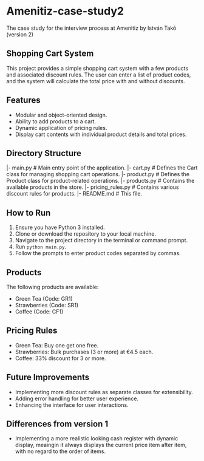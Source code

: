 # Amenitiz-case-study2

The case study for the interview process at Amenitiz by István Takó (version 2)

## Shopping Cart System

This project provides a simple shopping cart system with a few products and associated discount rules. The user can enter a list of product codes, and the system will calculate the total price with and without discounts.

## Features

- Modular and object-oriented design.
- Ability to add products to a cart.
- Dynamic application of pricing rules.
- Display cart contents with individual product details and total prices.

## Directory Structure


|- main.py                 # Main entry point of the application.
|- cart.py                 # Defines the Cart class for managing shopping cart operations.
|- product.py              # Defines the Product class for product-related operations.
|- products.py             # Contains the available products in the store.
|- pricing_rules.py        # Contains various discount rules for products.
|- README.md               # This file.

## How to Run

1. Ensure you have Python 3 installed.
2. Clone or download the repository to your local machine.
3. Navigate to the project directory in the terminal or command prompt.
4. Run `python main.py`.
5. Follow the prompts to enter product codes separated by commas.

## Products

The following products are available:

- Green Tea (Code: GR1)
- Strawberries (Code: SR1)
- Coffee (Code: CF1)

## Pricing Rules

- Green Tea: Buy one get one free.
- Strawberries: Bulk purchases (3 or more) at €4.5 each.
- Coffee: 33% discount for 3 or more.

## Future Improvements

- Implementing more discount rules as separate classes for extensibility.
- Adding error handling for better user experience.
- Enhancing the interface for user interactions.

## Differences from version 1

- Implementing a more realistic looking cash register with dynamic display, meaingin it always displays the current price item after item, with no regard to the order of items.